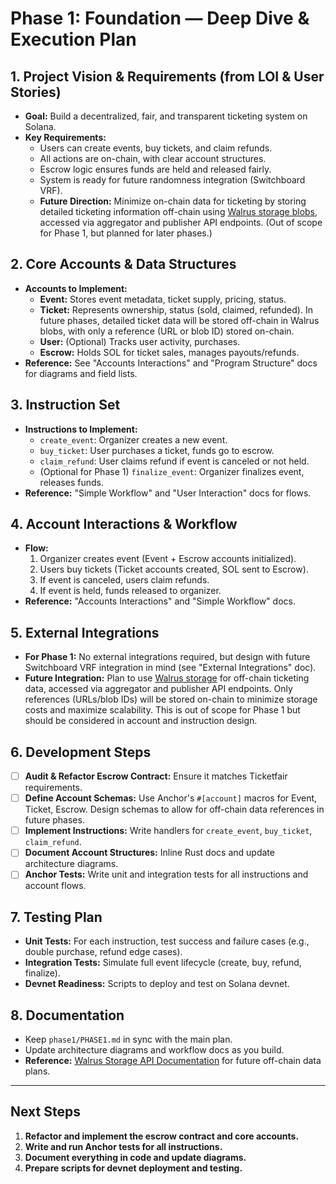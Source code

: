 # Phase 1: Foundation — Deep Dive & Execution Plan

## 1. Project Vision & Requirements (from LOI & User Stories)
- **Goal:** Build a decentralized, fair, and transparent ticketing system on Solana.
- **Key Requirements:**
  - Users can create events, buy tickets, and claim refunds.
  - All actions are on-chain, with clear account structures.
  - Escrow logic ensures funds are held and released fairly.
  - System is ready for future randomness integration (Switchboard VRF).
  - **Future Direction:** Minimize on-chain data for ticketing by storing detailed ticketing information off-chain using [Walrus storage blobs](https://docs.wal.app/usage/web-api.html), accessed via aggregator and publisher API endpoints. (Out of scope for Phase 1, but planned for later phases.)

## 2. Core Accounts & Data Structures
- **Accounts to Implement:**
  - **Event:** Stores event metadata, ticket supply, pricing, status.
  - **Ticket:** Represents ownership, status (sold, claimed, refunded). In future phases, detailed ticket data will be stored off-chain in Walrus blobs, with only a reference (URL or blob ID) stored on-chain.
  - **User:** (Optional) Tracks user activity, purchases.
  - **Escrow:** Holds SOL for ticket sales, manages payouts/refunds.
- **Reference:** See "Accounts Interactions" and "Program Structure" docs for diagrams and field lists.

## 3. Instruction Set
- **Instructions to Implement:**
  - `create_event`: Organizer creates a new event.
  - `buy_ticket`: User purchases a ticket, funds go to escrow.
  - `claim_refund`: User claims refund if event is canceled or not held.
  - (Optional for Phase 1) `finalize_event`: Organizer finalizes event, releases funds.
- **Reference:** "Simple Workflow" and "User Interaction" docs for flows.

## 4. Account Interactions & Workflow
- **Flow:**
  1. Organizer creates event (Event + Escrow accounts initialized).
  2. Users buy tickets (Ticket accounts created, SOL sent to Escrow).
  3. If event is canceled, users claim refunds.
  4. If event is held, funds released to organizer.
- **Reference:** "Accounts Interactions" and "Simple Workflow" docs.

## 5. External Integrations
- **For Phase 1:** No external integrations required, but design with future Switchboard VRF integration in mind (see "External Integrations" doc).
- **Future Integration:** Plan to use [Walrus storage](https://docs.wal.app/usage/web-api.html) for off-chain ticketing data, accessed via aggregator and publisher API endpoints. Only references (URLs/blob IDs) will be stored on-chain to minimize storage costs and maximize scalability. This is out of scope for Phase 1 but should be considered in account and instruction design.

## 6. Development Steps
- [ ] **Audit & Refactor Escrow Contract:** Ensure it matches Ticketfair requirements.
- [ ] **Define Account Schemas:** Use Anchor's `#[account]` macros for Event, Ticket, Escrow. Design schemas to allow for off-chain data references in future phases.
- [ ] **Implement Instructions:** Write handlers for `create_event`, `buy_ticket`, `claim_refund`.
- [ ] **Document Account Structures:** Inline Rust docs and update architecture diagrams.
- [ ] **Anchor Tests:** Write unit and integration tests for all instructions and account flows.

## 7. Testing Plan
- **Unit Tests:** For each instruction, test success and failure cases (e.g., double purchase, refund edge cases).
- **Integration Tests:** Simulate full event lifecycle (create, buy, refund, finalize).
- **Devnet Readiness:** Scripts to deploy and test on Solana devnet.

## 8. Documentation
- Keep `phase1/PHASE1.md` in sync with the main plan.
- Update architecture diagrams and workflow docs as you build.
- **Reference:** [Walrus Storage API Documentation](https://docs.wal.app/usage/web-api.html) for future off-chain data plans.

---

## Next Steps

1. **Refactor and implement the escrow contract and core accounts.**
2. **Write and run Anchor tests for all instructions.**
3. **Document everything in code and update diagrams.**
4. **Prepare scripts for devnet deployment and testing.** 